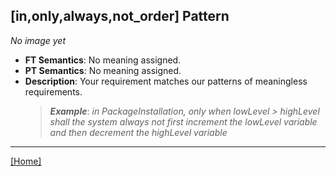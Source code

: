## [in,only,always,not_order] Pattern
_No image yet_
 * **FT Semantics**: No meaning assigned.
 * **PT Semantics**: No meaning assigned.
 * **Description**: Your requirement matches our patterns of meaningless requirements.
   > **_Example_**: _in PackageInstallation, only when lowLevel > highLevel shall the system  always not first  increment the lowLevel variable and then  decrement the highLevel variable_   
***
[[Home]](../semantics.md)